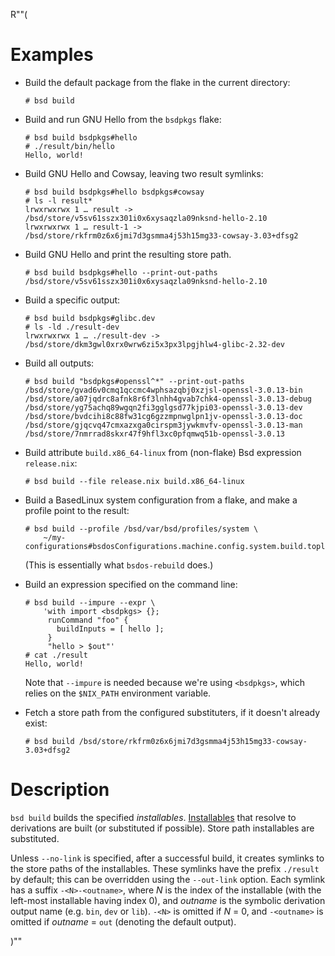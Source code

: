R""(

# Examples

* Build the default package from the flake in the current directory:

  ```console
  # bsd build
  ```

* Build and run GNU Hello from the `bsdpkgs` flake:

  ```console
  # bsd build bsdpkgs#hello
  # ./result/bin/hello
  Hello, world!
  ```

* Build GNU Hello and Cowsay, leaving two result symlinks:

  ```console
  # bsd build bsdpkgs#hello bsdpkgs#cowsay
  # ls -l result*
  lrwxrwxrwx 1 … result -> /bsd/store/v5sv61sszx301i0x6xysaqzla09nksnd-hello-2.10
  lrwxrwxrwx 1 … result-1 -> /bsd/store/rkfrm0z6x6jmi7d3gsmma4j53h15mg33-cowsay-3.03+dfsg2
  ```

* Build GNU Hello and print the resulting store path.

  ```console
  # bsd build bsdpkgs#hello --print-out-paths
  /bsd/store/v5sv61sszx301i0x6xysaqzla09nksnd-hello-2.10
  ```

* Build a specific output:

  ```console
  # bsd build bsdpkgs#glibc.dev
  # ls -ld ./result-dev
  lrwxrwxrwx 1 … ./result-dev -> /bsd/store/dkm3gwl0xrx0wrw6zi5x3px3lpgjhlw4-glibc-2.32-dev
  ```

* Build all outputs:

  ```console
  # bsd build "bsdpkgs#openssl^*" --print-out-paths
  /bsd/store/gvad6v0cmq1qccmc4wphsazqbj0xzjsl-openssl-3.0.13-bin
  /bsd/store/a07jqdrc8afnk8r6f3lnhh4gvab7chk4-openssl-3.0.13-debug
  /bsd/store/yg75achq89wgqn2fi3gglgsd77kjpi03-openssl-3.0.13-dev
  /bsd/store/bvdcihi8c88fw31cg6gzzmpnwglpn1jv-openssl-3.0.13-doc
  /bsd/store/gjqcvq47cmxazxga0cirspm3jywkmvfv-openssl-3.0.13-man
  /bsd/store/7nmrrad8skxr47f9hfl3xc0pfqmwq51b-openssl-3.0.13
  ```

* Build attribute `build.x86_64-linux` from (non-flake) Bsd expression
  `release.nix`:

  ```console
  # bsd build --file release.nix build.x86_64-linux
  ```

* Build a BasedLinux system configuration from a flake, and make a profile
  point to the result:

  ```console
  # bsd build --profile /bsd/var/bsd/profiles/system \
      ~/my-configurations#bsdosConfigurations.machine.config.system.build.toplevel
  ```

  (This is essentially what `bsdos-rebuild` does.)

* Build an expression specified on the command line:

  ```console
  # bsd build --impure --expr \
      'with import <bsdpkgs> {};
       runCommand "foo" {
         buildInputs = [ hello ];
       }
       "hello > $out"'
  # cat ./result
  Hello, world!
  ```

  Note that `--impure` is needed because we're using `<bsdpkgs>`,
  which relies on the `$NIX_PATH` environment variable.

* Fetch a store path from the configured substituters, if it doesn't
  already exist:

  ```console
  # bsd build /bsd/store/rkfrm0z6x6jmi7d3gsmma4j53h15mg33-cowsay-3.03+dfsg2
  ```

# Description

`bsd build` builds the specified *installables*. [Installables](./bsd.md#installables) that
resolve to derivations are built (or substituted if possible). Store
path installables are substituted.

Unless `--no-link` is specified, after a successful build, it creates
symlinks to the store paths of the installables. These symlinks have
the prefix `./result` by default; this can be overridden using the
`--out-link` option. Each symlink has a suffix `-<N>-<outname>`, where
*N* is the index of the installable (with the left-most installable
having index 0), and *outname* is the symbolic derivation output name
(e.g. `bin`, `dev` or `lib`). `-<N>` is omitted if *N* = 0, and
`-<outname>` is omitted if *outname* = `out` (denoting the default
output).

)""
